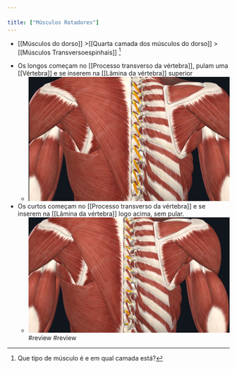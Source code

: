 ```yaml
---

title: ["Músculos Rotadores"]
---
```

+ [[Músculos do dorso]] >[[Quarta camada dos músculos do dorso]] >  [[Músculos Transversoespinhais]] [^610494]

[^610494]: Que tipo de músculo é e em qual camada está?

+ Os longos começam no [[Processo transverso da vértebra]], pulam uma [[Vértebra]] e se inserem na [[Lâmina da vértebra]] superior
	+ ![Pasted image 20210414173226.png](Pasted%20image%2020210414173226.png)
+ Os curtos começam no [[Processo transverso da vértebra]] e se inserem na [[Lâmina da vértebra]] logo acima, sem pular.
	+ ![Pasted image 20210414173404.png](Pasted%20image%2020210414173404.png)
#review 
#review 
